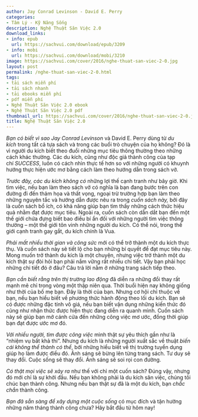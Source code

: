 ```yaml
---
author: Jay Conrad Levinson - David E. Perry
categories:
- Tâm Lý - Kỹ Năng Sống
description: Nghệ Thuật Săn Việc 2.0
download_links:
- info: epub
  url: https://sachvui.com/download/epub/3209
- info: mobi
  url: https://sachvui.com/download/mobi/3210
image: https://sachvui.com/cover/2016/nghe-thuat-san-viec-2-0.jpg
layout: post
permalink: /nghe-thuat-san-viec-2-0.html
tags:
- tải sách miễn phí
- tải sách nhanh
- tải ebooks miễn phí
- pdf miễn phí
- Nghệ Thuật Săn Việc 2.0 ebook
- Nghệ Thuật Săn Việc 2.0 pdf
thumbnail_url: https://sachvui.com/cover/2016/nghe-thuat-san-viec-2-0.jpg
title: Nghệ Thuật Săn Việc 2.0
---
```


 <div class="item-desc text-justify"> <p><em>Bạn có biết vì sao Jay Conrad Levinson</em> và David E. Perry dùng từ <em>du kích</em> trong tất cả tựa sách và trong các buổi trò chuyện của họ không? Đó là vì người du kích biết theo đuổi những mục tiêu thông thường theo những cách khác thường. Các du kích, cũng như độc giả thành công của tạp chí <em>SUCCESS</em>, luôn có cách nhìn thực tế hơn so với những người có khuynh hướng thực hiện ước mơ bằng cách làm theo hướng dẫn trong sách vở.</p><p><em>Trước đây, các du kích không có</em> những lợi thế cạnh tranh như bây giờ. Khi tìm việc, nếu bạn làm theo sách vở có nghĩa là bạn đang bước trên con đường đi đến thảm họa và thất vọng, ngoại trừ trường hợp bạn làm theo những nguyên tắc và hướng dẫn được nêu ra trong <em>cuốn sách này, </em>bởi đây là cuốn sách bổ ích, có khả năng giúp bạn tìm thấy những cách thức hiệu quả nhằm đạt được mục tiêu. Ngoài ra, cuốn sách còn dẫn dắt bạn đến một thế giới chứa đựng biết bao điều bí ẩn đối với những người tìm việc thông thường – một thế giới tôn vinh những người du kích. Có thể nói, trong thế giới cạnh tranh gay gắt, du kích chính là Vua.</p><p><em>Phải mất nhiều thời gian và công sức</em> mới có thể trở thành một du kích thực thụ. Và cuốn sách này sẽ tiết lộ cho bạn những bí quyết để đạt mục tiêu này. Mong muốn trở thành du kích là một chuyện, nhưng việc trở thành một du kích thật sự đòi hỏi bạn phải nắm vững rất nhiều chi tiết. Vậy bạn phải học những chi tiết đó ở đâu? Câu trả lời nằm ở những trang sách tiếp theo.</p><p><em>Bạn cần biết rằng trên thị trường lao động</em> đã diễn ra những đổi thay rất mạnh mẽ chỉ trong vòng một thập niên qua. Thời buổi hiện nay không giống như thời của bố mẹ bạn. Đây là thời của bạn. Nhưng cơ hội chỉ thuộc về bạn, nếu bạn hiểu biết về phương thức hành động theo lối du kích. Bạn sẽ có được những đặc tính vô giá, nếu bạn biết vận dụng những kiến thức đó cũng như nhận thức được hiện thực đang diễn ra quanh mình. Cuốn sách này sẽ giúp bạn mở cánh cửa đến những công việc mơ ước, đồng thời giúp bạn đạt được ước mơ đó.</p><p><em>Với nhiều người, tìm được công việc</em> mình thật sự yêu thích gần như là “nhiệm vụ bất khả thi”. Nhưng du kích là những người xuất sắc về thuật <em>biến cái không thể thành có thể</em>, bởi những hiểu biết về thị trường tuyển dụng giúp họ làm được điều đó. Ánh sáng sẽ bừng lên từng trang sách. Tư duy sẽ thay đổi. Cuộc sống sẽ thay đổi. Ánh sáng sẽ soi rọi con đường.</p><p><em>Có thật mọi việc sẽ xảy ra</em> như thế với chỉ một cuốn sách? Đúng vậy, nhưng đó mới chỉ là sự khởi đầu. Nếu bạn không phải là du kích săn việc, chúng tôi chúc bạn thành công. Nhưng nếu bạn thật sự đã là một du kích, bạn <em>chắc chắn</em> thành công.</p><p><em>Bạn đã sẵn sàng để xây dựng một cuộc sống</em> có mục đích và tận hưởng những năm tháng thành công chưa? Hãy bắt đầu từ hôm nay!</p> </div>